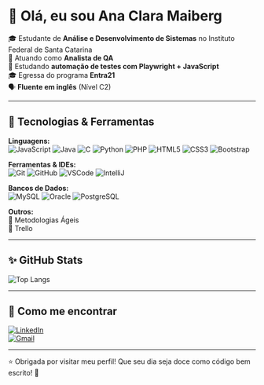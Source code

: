 # 🌸 Olá, eu sou Ana Clara Maiberg 

🎓 Estudante de **Análise e Desenvolvimento de Sistemas** no Instituto Federal de Santa Catarina  
💼 Atuando como **Analista de QA**  
🚀 Estudando **automação de testes com Playwright + JavaScript**  
🎓 Egressa do programa **Entra21**  
🗣️ **Fluente em inglês** (Nível C2)

---

## 🧁 Tecnologias & Ferramentas

**Linguagens:**  
![JavaScript](https://img.shields.io/badge/JavaScript-FFE066?style=for-the-badge&logo=javascript&logoColor=black)
![Java](https://img.shields.io/badge/Java-FAB1A0?style=for-the-badge&logo=java&logoColor=white)
![C](https://img.shields.io/badge/C-A29BFE?style=for-the-badge&logo=c&logoColor=white)
![Python](https://img.shields.io/badge/Python-81ECEC?style=for-the-badge&logo=python&logoColor=black)
![PHP](https://img.shields.io/badge/PHP-B388EB?style=for-the-badge&logo=php&logoColor=white)
![HTML5](https://img.shields.io/badge/HTML5-FFC0CB?style=for-the-badge&logo=html5&logoColor=white)
![CSS3](https://img.shields.io/badge/CSS3-FFB6C1?style=for-the-badge&logo=css3&logoColor=white)
![Bootstrap](https://img.shields.io/badge/Bootstrap-D291BC?style=for-the-badge&logo=bootstrap&logoColor=white)

**Ferramentas & IDEs:**  
![Git](https://img.shields.io/badge/Git-FEC8D8?style=for-the-badge&logo=git&logoColor=black)
![GitHub](https://img.shields.io/badge/GitHub-FFD6E8?style=for-the-badge&logo=github&logoColor=black)
![VSCode](https://img.shields.io/badge/VSCode-B5EAD7?style=for-the-badge&logo=visualstudiocode&logoColor=black)
![IntelliJ](https://img.shields.io/badge/IntelliJ_IDEA-E0BBE4?style=for-the-badge&logo=intellijidea&logoColor=black)

**Bancos de Dados:**  
![MySQL](https://img.shields.io/badge/MySQL-FFDAC1?style=for-the-badge&logo=mysql&logoColor=black)
![Oracle](https://img.shields.io/badge/Oracle-FF9AA2?style=for-the-badge&logo=oracle&logoColor=white)
![PostgreSQL](https://img.shields.io/badge/PostgreSQL-CBAACB?style=for-the-badge&logo=postgresql&logoColor=white)

**Outros:**  
🌼 Metodologias Ágeis  
🌼 Trello

---

## ✨ GitHub Stats

![Top Langs](https://github-readme-stats.vercel.app/api/top-langs/?username=anamaiberg&layout=compact&theme=gradient)

---

## 🌷 Como me encontrar

[![LinkedIn](https://img.shields.io/badge/LinkedIn-E3A1C4?style=for-the-badge&logo=linkedin&logoColor=white)](https://www.linkedin.com/in/ana-clara-maiberg/)  
[![Gmail](https://img.shields.io/badge/Gmail-FF6961?style=for-the-badge&logo=gmail&logoColor=white)](mailto:ana.maibergx@gmail.com)

---

⭐ Obrigada por visitar meu perfil! Que seu dia seja doce como código bem escrito! 🍰
